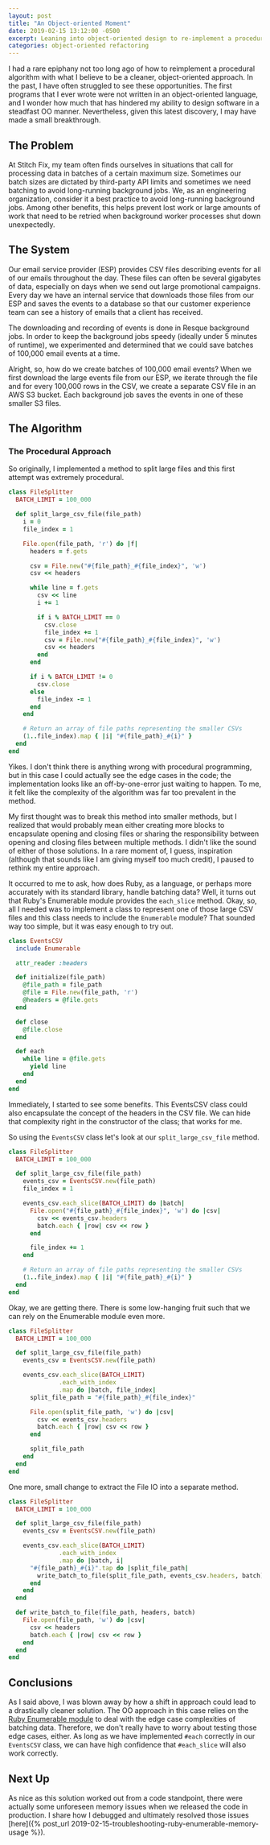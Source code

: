 ```yaml
---
layout: post
title: "An Object-oriented Moment"
date: 2019-02-15 13:12:00 -0500
excerpt: Leaning into object-oriented design to re-implement a procedural algorithm
categories: object-oriented refactoring
---
```


I had a rare epiphany not too long ago of how to reimplement a procedural
algorithm with what I believe to be a cleaner, object-oriented approach.  In
the past, I have often struggled to see these opportunities.  The first programs
that I ever wrote were not written in an object-oriented language, and I wonder
how much that has hindered my ability to design software in a steadfast OO
manner.  Nevertheless, given this latest discovery, I may have made a small
breakthrough.

## The Problem

At Stitch Fix, my team often finds ourselves in situations that call for
processing data in batches of a certain maximum size.  Sometimes our batch
sizes are dictated by third-party API limits and sometimes we need batching
to avoid long-running background jobs.  We, as an engineering organization,
consider it a best practice to avoid long-running background jobs.  Among other
benefits, this helps prevent lost work or large amounts of work that need to be
retried when background worker processes shut down unexpectedly.

## The System

Our email service provider (ESP) provides CSV files describing events for all
of our emails throughout the day.  These files can often be several gigabytes of
data, especially on days when we send out large promotional campaigns.  Every
day we have an internal service that downloads those files from our ESP and
saves the events to a database so that our customer experience team can see a
history of emails that a client has received.

The downloading and recording of events is done in Resque background jobs.  In
order to keep the background jobs speedy (ideally under 5 minutes of runtime),
we experimented and determined that we could save batches of 100,000 email
events at a time.

Alright, so, how do we create batches of 100,000 email events?  When we first
download the large events file from our ESP, we iterate through the file and
for every 100,000 rows in the CSV, we create a separate CSV file in an AWS S3
bucket.  Each background job saves the events in one of these smaller S3 files.

## The Algorithm

### The Procedural Approach

So originally, I implemented a method to split large files and this first
attempt was extremely procedural.

```ruby
class FileSplitter
  BATCH_LIMIT = 100_000

  def split_large_csv_file(file_path)
    i = 0
    file_index = 1

    File.open(file_path, 'r') do |f|
      headers = f.gets

      csv = File.new("#{file_path}_#{file_index}", 'w')
      csv << headers

      while line = f.gets
        csv << line
        i += 1

        if i % BATCH_LIMIT == 0
          csv.close
          file_index += 1
          csv = File.new("#{file_path}_#{file_index}", 'w')
          csv << headers
        end
      end

      if i % BATCH_LIMIT != 0
        csv.close
      else
        file_index -= 1
      end
    end

    # Return an array of file paths representing the smaller CSVs
    (1..file_index).map { |i| "#{file_path}_#{i}" }
  end
end
```

Yikes.  I don't think there is anything wrong with procedural programming, but
in this case I could actually see the edge cases in the code; the implementation
looks like an off-by-one-error just waiting to happen.  To me, it felt
like the complexity of the algorithm was far too prevalent in the method.

My first thought was to break this method into smaller methods, but I
realized that would probably mean either creating more blocks to encapsulate
opening and closing files or sharing the responsibility between opening and
closing files between multiple methods.  I didn't like the sound of either of
those solutions.  In a rare moment of, I guess, inspiration (although that
sounds like I am giving myself too much credit), I paused to rethink my entire
approach.

It occurred to me to ask, how does Ruby, as a language, or perhaps more
accurately with its standard library, handle batching data?  Well, it turns out
that Ruby's Enumerable module provides the `each_slice` method.  Okay, so, all
I needed was to implement a class to represent one of those large CSV files and
this class needs to include the `Enumerable` module?  That sounded way too
simple, but it was easy enough to try out.

```ruby
class EventsCSV
  include Enumerable

  attr_reader :headers

  def initialize(file_path)
    @file_path = file_path
    @file = File.new(file_path, 'r')
    @headers = @file.gets
  end

  def close
    @file.close
  end

  def each
    while line = @file.gets
      yield line
    end
  end
end
```

Immediately, I started to see some benefits.  This EventsCSV class could also
encapsulate the concept of the headers in the CSV file.  We can hide that
complexity right in the constructor of the class; that works for me.

So using the `EventsCSV` class let's look at our `split_large_csv_file` method.

```ruby
class FileSplitter
  BATCH_LIMIT = 100_000

  def split_large_csv_file(file_path)
    events_csv = EventsCSV.new(file_path)
    file_index = 1

    events_csv.each_slice(BATCH_LIMIT) do |batch|
      File.open("#{file_path}_#{file_index}", 'w') do |csv|
        csv << events_csv.headers
        batch.each { |row| csv << row }
      end

      file_index += 1
    end

    # Return an array of file paths representing the smaller CSVs
    (1..file_index).map { |i| "#{file_path}_#{i}" }
  end
end
```

Okay, we are getting there.  There is some low-hanging fruit such that we can
rely on the Enumerable module even more.

```ruby
class FileSplitter
  BATCH_LIMIT = 100_000

  def split_large_csv_file(file_path)
    events_csv = EventsCSV.new(file_path)

    events_csv.each_slice(BATCH_LIMIT)
              .each_with_index
              .map do |batch, file_index|
      split_file_path = "#{file_path}_#{file_index}"

      File.open(split_file_path, 'w') do |csv|
        csv << events_csv.headers
        batch.each { |row| csv << row }
      end

      split_file_path
    end
  end
end
```

One more, small change to extract the File IO into a separate method.

```ruby
class FileSplitter
  BATCH_LIMIT = 100_000

  def split_large_csv_file(file_path)
    events_csv = EventsCSV.new(file_path)

    events_csv.each_slice(BATCH_LIMIT)
              .each_with_index
              .map do |batch, i|
      "#{file_path}_#{i}".tap do |split_file_path|
        write_batch_to_file(split_file_path, events_csv.headers, batch)
      end
    end
  end

  def write_batch_to_file(file_path, headers, batch)
    File.open(file_path, 'w') do |csv|
      csv << headers
      batch.each { |row| csv << row }
    end
  end
end
```

## Conclusions

As I said above, I was blown away by how a shift in approach could lead to a
drastically cleaner solution.  The OO approach in this case relies on the [Ruby
Enumerable module](https://ruby-doc.org/core-2.6.1/Enumerable.html) to deal with
the edge case complexities of batching data.  Therefore, we don't really have to
worry about testing those edge cases, either.  As long as we have implemented
`#each` correctly in our `EventsCSV` class, we can have high confidence that
`#each_slice` will also work correctly.

## Next Up

As nice as this solution worked out from a code standpoint, there were actually
some unforeseen memory issues when we released the code in production.  I share
how I debugged and ultimately resolved those issues
[here]({% post_url 2019-02-15-troubleshooting-ruby-enumerable-memory-usage %}).
